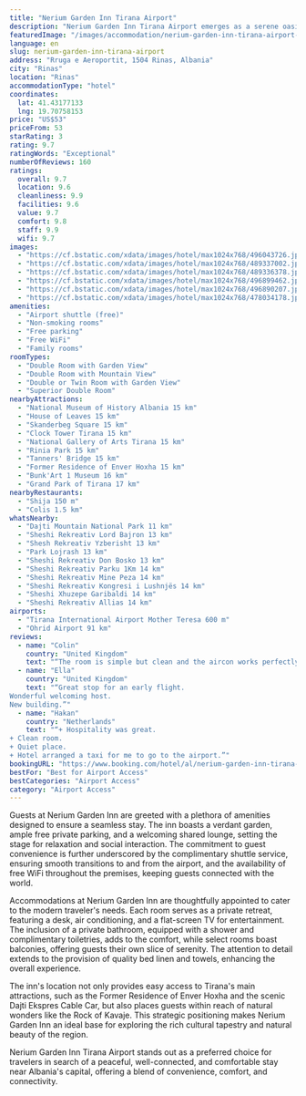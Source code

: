```yaml
---
title: "Nerium Garden Inn Tirana Airport"
description: "Nerium Garden Inn Tirana Airport emerges as a serene oasis for travelers seeking convenience and comfort close to the heart of Albania's vibrant capital."
featuredImage: "/images/accommodation/nerium-garden-inn-tirana-airport-496043726.jpg"
language: en
slug: nerium-garden-inn-tirana-airport
address: "Rruga e Aeroportit, 1504 Rinas, Albania"
city: "Rinas"
location: "Rinas"
accommodationType: "hotel"
coordinates:
  lat: 41.43177133
  lng: 19.70758153
price: "US$53"
priceFrom: 53
starRating: 3
rating: 9.7
ratingWords: "Exceptional"
numberOfReviews: 160
ratings:
  overall: 9.7
  location: 9.6
  cleanliness: 9.9
  facilities: 9.6
  value: 9.7
  comfort: 9.8
  staff: 9.9
  wifi: 9.7
images:
  - "https://cf.bstatic.com/xdata/images/hotel/max1024x768/496043726.jpg?k=6b60ab1b3aac0d9cba73a77abe3bb24608c2735500e76082c9093ca748293955&o=&hp=1"
  - "https://cf.bstatic.com/xdata/images/hotel/max1024x768/489337002.jpg?k=57d3b016594605b88650eb8cde34e115f7111b23f218069adccb48041d861cac&o=&hp=1"
  - "https://cf.bstatic.com/xdata/images/hotel/max1024x768/489336378.jpg?k=42b9c930bf32e5d003512de830a4c9e14aea46c2bb194b2328ceba0c81b0176c&o=&hp=1"
  - "https://cf.bstatic.com/xdata/images/hotel/max1024x768/496899462.jpg?k=6d1ff4e45a1504209811b44f24024c6b9c32cf4a260545c1597f21a129c386f8&o=&hp=1"
  - "https://cf.bstatic.com/xdata/images/hotel/max1024x768/496890207.jpg?k=abc1e9ef6030ed8f0bb007b7a375defd2e49d7ab029d410184c4e9e7bdb01179&o=&hp=1"
  - "https://cf.bstatic.com/xdata/images/hotel/max1024x768/478034178.jpg?k=71b5fdfd07b1d27fc89d5438f4fa75662d1ca90a875dbec6c66961af1ad07764&o=&hp=1"
amenities:
  - "Airport shuttle (free)"
  - "Non-smoking rooms"
  - "Free parking"
  - "Free WiFi"
  - "Family rooms"
roomTypes:
  - "Double Room with Garden View"
  - "Double Room with Mountain View"
  - "Double or Twin Room with Garden View"
  - "Superior Double Room"
nearbyAttractions:
  - "National Museum of History Albania 15 km"
  - "House of Leaves 15 km"
  - "Skanderbeg Square 15 km"
  - "Clock Tower Tirana 15 km"
  - "National Gallery of Arts Tirana 15 km"
  - "Rinia Park 15 km"
  - "Tanners' Bridge 15 km"
  - "Former Residence of Enver Hoxha 15 km"
  - "Bunk'Art 1 Museum 16 km"
  - "Grand Park of Tirana 17 km"
nearbyRestaurants:
  - "Shija 150 m"
  - "Colis 1.5 km"
whatsNearby:
  - "Dajti Mountain National Park 11 km"
  - "Sheshi Rekreativ Lord Bajron 13 km"
  - "Shesh Rekreativ Yzberisht 13 km"
  - "Park Lojrash 13 km"
  - "Sheshi Rekreativ Don Bosko 13 km"
  - "Sheshi Rekreativ Parku 1Km 14 km"
  - "Sheshi Rekreativ Mine Peza 14 km"
  - "Sheshi Rekreativ Kongresi i Lushnjës 14 km"
  - "Sheshi Xhuzepe Garibaldi 14 km"
  - "Sheshi Rekreativ Allias 14 km"
airports:
  - "Tirana International Airport Mother Teresa 600 m"
  - "Ohrid Airport 91 km"
reviews:
  - name: "Colin"
    country: "United Kingdom"
    text: "“The room is simple but clean and the aircon works perfectly. I had a great view out of the window seeing the mountains. Wifi was strong and stable. Huge bonuses were the offer of a free shuttle from the airport and the friendliness of owner Genti...”"
  - name: "Ella"
    country: "United Kingdom"
    text: "“Great stop for an early flight.
Wonderful welcoming host.
New building.”"
  - name: "Hakan"
    country: "Netherlands"
    text: "“+ Hospitality was great.
+ Clean room.
+ Quiet place.
+ Hotel arranged a taxi for me to go to the airport.”"
bookingURL: "https://www.booking.com/hotel/al/nerium-garden-inn-tirana-airport.en-gb.html?aid=8035640"
bestFor: "Best for Airport Access"
bestCategories: "Airport Access"
category: "Airport Access"
---
```


Guests at Nerium Garden Inn are greeted with a plethora of amenities designed to ensure a seamless stay. The inn boasts a verdant garden, ample free private parking, and a welcoming shared lounge, setting the stage for relaxation and social interaction. The commitment to guest convenience is further underscored by the complimentary shuttle service, ensuring smooth transitions to and from the airport, and the availability of free WiFi throughout the premises, keeping guests connected with the world.

Accommodations at Nerium Garden Inn are thoughtfully appointed to cater to the modern traveler's needs. Each room serves as a private retreat, featuring a desk, air conditioning, and a flat-screen TV for entertainment. The inclusion of a private bathroom, equipped with a shower and complimentary toiletries, adds to the comfort, while select rooms boast balconies, offering guests their own slice of serenity. The attention to detail extends to the provision of quality bed linen and towels, enhancing the overall experience.

The inn's location not only provides easy access to Tirana's main attractions, such as the Former Residence of Enver Hoxha and the scenic Dajti Ekspres Cable Car, but also places guests within reach of natural wonders like the Rock of Kavaje. This strategic positioning makes Nerium Garden Inn an ideal base for exploring the rich cultural tapestry and natural beauty of the region.

Nerium Garden Inn Tirana Airport stands out as a preferred choice for travelers in search of a peaceful, well-connected, and comfortable stay near Albania's capital, offering a blend of convenience, comfort, and connectivity.